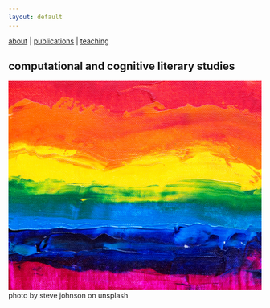 ```yaml
---
layout: default
---
```



[about](about.md)  |  [publications](publications.md)  |  [teaching](teaching.md)


## computational and cognitive literary studies

![colors](./assets/img/steve-johnson-JLfem8ViKVA-unsplash.jpg)
photo by steve johnson on unsplash

